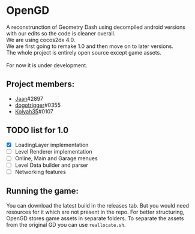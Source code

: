 # OpenGD
A reconstrunction of Geometry Dash using decompiled android versions with our edits so the code is cleaner overall.<br>
We are using cocos2dx 4.0.<br>
We are first going to remake 1.0 and then move on to later versions.<br>
The whole project is entirely open source except game assets.<br>
<br>
For now it is under development.

## Project members:
* [Jaan](https://github.com/JaanDev)#2897
* [dogotrigger](https://github.com/sergeymcorg)#0355
* [Kolyah35](https://github.com/Kolyah35)#0107

## TODO list for 1.0
- [x] LoadingLayer implementation
- [ ] Level Renderer implementation
- [ ] Online, Main and Garage menues
- [ ] Level Data builder and parser
- [ ] Networking features

## Running the game:
You can download the latest build in the releases tab. But you would need resources for it which are not present in the repo. For better structuring, OpenGD stores game assets in separate folders. To separate the assets from the original GD you can use `reallocate.sh`.
